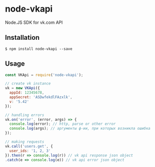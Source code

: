 # node-vkapi

Node.JS SDK for vk.com API

## Installation

    $ npm install node-vkapi --save

## Usage

```javascript
const VKApi = require('node-vkapi');

// create vk instance
vk = new VKApi({
  appId: 12345678, 
  appSecret: 'ASDwfekdlFAzxlk', 
  v: '5.42'
});

// handling errors
vk.on('error', (error, args) => {
  console.log(error); // http, parse or other error
  console.log(args); // аргументы ф-ии, при которых возникла ошибка
});

// making requests
vk.call('users.get', {
  user_ids: '1, 2, 3'
}).then(r => console.log(r)) // vk api response json object
.catch(e => console.log(e)) // vk api error json object

```
